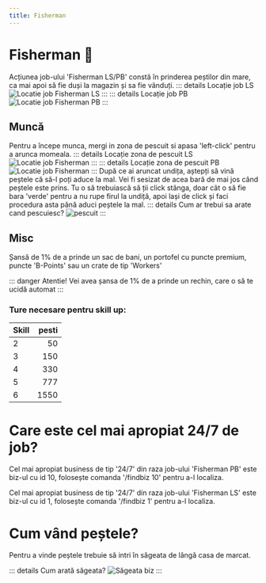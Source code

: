 ```yaml
---
title: Fisherman
---
```


# Fisherman 🎣

Acțiunea job-ului 'Fisherman LS/PB' constă în prinderea peștilor din mare, ca mai apoi să fie duși la magazin și sa fie vânduți.
::: details Locație job LS
![Locatie job Fisherman LS](https://i.imgur.com/hQs2KSf.png "Locație job Fisherman LS")
:::
::: details Locație job PB
![Locatie job Fisherman PB](https://i.imgur.com/XX95g58.png "Locație job Fisherman PB")
:::
## Muncă
Pentru a începe munca, mergi in zona de pescuit si apasa 'left-click' pentru a arunca momeala.
::: details Locație zona de pescuit LS
![Locatie job Fisherman](https://i.imgur.com/2Xu8LAy.png "Locație job Fisherman")
:::
::: details Locație zona de pescuit PB
![Locatie job Fisherman](https://i.imgur.com/aSKCUpl.png "Locație job Fisherman")
:::
După ce ai aruncat undița, aștepți să vină peștele că să-l poți aduce la mal. Vei fi sesizat de acea bară de mai jos când peștele este prins. Tu o să trebuiască să ții click stânga, doar cât o să fie bara 'verde' pentru a nu rupe firul la undiță, apoi lași de click și faci procedura asta până aduci peștele la mal. 
::: details Cum ar trebui sa arate cand pescuiesc?
![pescuit](https://i.imgur.com/RK1oGJI.gif "Pescuind")
:::

## Misc
Șansă de 1% de a prinde un sac de bani, un portofel cu puncte premium, puncte 'B-Points' sau un crate de tip 'Workers'

::: danger Atentie!
Vei avea șansa de 1% de a prinde un rechin, care o să te ucidă automat
:::
### Ture necesare pentru skill up:

| Skill         |  pesti   |
| ------------- | ----: |
| 2             | 50|
| 3             | 150|
| 4             | 330|
| 5             | 777|
| 6             | 1550|

# Care este cel mai apropiat 24/7 de job?

Cel mai apropiat business de tip '24/7' din raza job-ului 'Fisherman PB' este biz-ul cu id 10, folosește comanda '/findbiz 10' pentru a-l localiza.

Cel mai apropiat business de tip '24/7' din raza job-ului 'Fisherman LS' este biz-ul cu id 1, folosește comanda '/findbiz 1' pentru a-l localiza.

# Cum vând peștele?

Pentru a vinde peștele trebuie să intri în săgeata de lângă casa de marcat.

::: details Cum arată săgeata?
![Săgeata biz](https://i.imgur.com/Ff0yuLK.png "Cum arată săgeata din biz?")
:::

